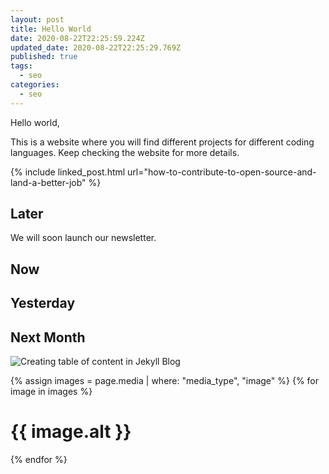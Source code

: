 ```yaml
---
layout: post
title: Hello World
date: 2020-08-22T22:25:59.224Z
updated_date: 2020-08-22T22:25:29.769Z
published: true
tags:
  - seo
categories:
  - seo
---
```


Hello world,

This is a website where you will find different projects for different coding languages. Keep checking the website for more details.

{% include linked_post.html url="how-to-contribute-to-open-source-and-land-a-better-job" %}

## Later

We will soon launch our newsletter.

## Now

## Yesterday

## Next Month

![Creating table of content in Jekyll Blog](https://i.imgur.com/PXpPGSh.png "Creating table of content in Jekyll Blog")

{% assign images = page.media | where: "media_type", "image" %}
{% for image in images %}
  <h1>{{ image.alt }}</h1>
{% endfor %}
